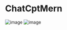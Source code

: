 # ChatCptMern

![image](https://user-images.githubusercontent.com/109723263/230904579-aa7cac78-ffd7-42d8-bcdf-fef76a9ab26e.png)
![image](https://user-images.githubusercontent.com/109723263/230904663-861d2f58-c9d8-4f2a-a5f4-44e8b91617a1.png)
